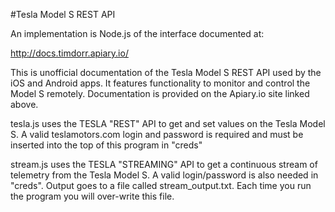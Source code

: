 #Tesla Model S REST API

An implementation is Node.js of the interface documented at:

http://docs.timdorr.apiary.io/

This is unofficial documentation of the Tesla Model S REST API used by the iOS and Android apps. It features functionality to monitor and control the Model S remotely. Documentation is provided on the Apiary.io site linked above.

tesla.js uses the TESLA "REST" API to get and set values on the Tesla Model S. A valid teslamotors.com login and password is required and must be inserted into the top of this program in "creds"

stream.js uses the TESLA "STREAMING" API to get a continuous stream of telemetry from the Tesla Model S. A valid login/password is also needed in "creds". Output goes to a file called stream_output.txt. Each time you run the program you will over-write this file.
